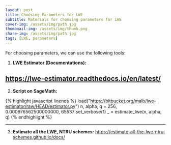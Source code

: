 ```yaml
---
layout: post
title: Choosing Parameters for LWE
subtitle: Materials for choosing parameters for LWE
cover-img: /assets/img/path.jpg
thumbnail-img: /assets/img/thumb.png
share-img: /assets/img/path.jpg
tags: [LWE, parameters]
---
```



For choosing parameters, we can use the following tools:

1. **LWE Estimator (Documentations):**

https://lwe-estimator.readthedocs.io/en/latest/ 
---

2. **Script on SageMath:** 

{% highlight javascript linenos %}
load("https://bitbucket.org/malb/lwe-estimator/raw/HEAD/estimator.py")
n, alpha, q = 256,  0.000976562500000000,  65537
set_verbose(1)
_ = estimate_lwe(n, alpha, q)
{% endhighlight %}

---
3. **Estimate all the LWE, NTRU schemes:** https://estimate-all-the-lwe-ntru-schemes.github.io/docs/ 

